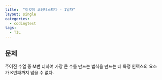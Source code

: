 ```yaml
---
title:  "이것이 코딩테스트다 - 1일차"
layout: single
categories:
  - codingtest
tags:
  - TIL
---
```

## 문제
주어진 수열 중 M번 더하여 가장 큰 수를 만드는 법칙을 만드는 데 특정 인덱스의 요소가 K번째까지 넘을 수 없다.



